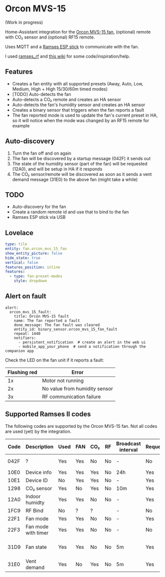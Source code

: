 # Orcon MVS-15

(Work in progress)

Home-Assistant integration for the [Orcon MVS-15 fan](https://orcon.nl/mechanische-ventilatie/),
(optional) remote with CO₂ sensor and (optional) RF15 remote.

Uses MQTT and a [Ramses ESP stick](https://indalo-tech.onlineweb.shop/product/ramses-esp)
to communicate with the fan.

I used [ramses_rf](https://github.com/zxdavb/ramses_rf) and [this wiki](https://github.com/zxdavb/ramses_protocol/wiki) for some code/inspiration/help.

## Features

- Creates a fan entity with all supported presets (Away, Auto, Low, Medium, High + High 15/30/60m timed modes)
- [TODO] Auto-detects the fan
- Auto-detects a CO₂ remote and creates an HA sensor
- Auto-detects the fan's humidity sensor and creates an HA sensor
- Creates a binary sensor that triggers when the fan reports a fault
- The fan reported mode is used to update the fan's current preset in HA, so it will notice when the mode was changed by an RF15 remote for example

## Auto-discovery

1. Turn the fan off and on again
1. The fan will be discovered by a startup message (042F) it sends out
1. The state of the humidity sensor (part of the fan) will be requested (12A0), and will be setup in HA if it responds
1. The CO₂ sensor/remote will be discovered as soon as it sends a vent demand message (31E0) to the above fan (might take a while)

## TODO

- Auto-discovery for the fan
- Create a random remote id and use that to bind to the fan
- Ramses ESP stick via USB

## Lovelace

```yaml
type: tile
entity: fan.orcon_mvs_15_fan
show_entity_picture: false
hide_state: true
vertical: false
features_position: inline
features:
  - type: fan-preset-modes
    style: dropdown
```

## Alert on fault

```
alert:
  orcon_mvs_15_fault:
    title: Orcon MVS-15 fault
    name: The fan reported a fault
    done_message: The fan fault was cleared
    entity_id: binary_sensor.orcon_mvs_15_fan_fault
    repeat: 1440
    notifiers:
      - persistent_notification  # create an alert in the web ui
      - mobile_app_your_phone  # send a notification through the companion app
```

Check the LED on the fan unit if it reports a fault:

| Flashing red | Error                         |
| -------------|-------------------------------|
| 1x           | Motor not running             |
| 2x           | No value from humidity sensor |
| 3x           | RF communication failure      |

## Supported Ramses II codes

The following codes are supported by the Orcon MVS-15 fan. Not all codes are used (yet) by the integration.

| Code | Description         | Used | FAN | CO₂ | RF  | Broadcast interval | Requestable | Notes                 |
| ---- | ------------------- | ---- | --- | --- | --- | ------------------ | ----------- | --------------------- |
| 042F | ?                   | Yes  | Yes | No  | No  | -                  | No          | Send on powerup       |
| 10E0 | Device info         | Yes  | Yes | Yes | No  | 24h                | Yes         |                       |
| 10E1 | Device ID           | No   | Yes | Yes | No  | -                  | Yes         |                       |
| 1298 | CO₂ sensor          | Yes  | No  | Yes | No  | 10m                | Yes         |                       |
| 12A0 | Indoor humidty      | Yes  | Yes | No  | No  | -                  | Yes         |                       |
| 1FC9 | RF Bind             | No   | ?   | ?   |     | -                  | No          |                       |
| 22F1 | Fan mode            | Yes  | Yes | No  | No  | -                  | Yes         |                       |
| 22F3 | Fan mode with timer | Yes  | Yes | No  | No  | -                  | No          |                       |
| 31D9 | Fan state           | Yes  | Yes | No  | No  | 5m                 | Yes         | Fan mode + fault flag |
| 31E0 | Vent demand         | Yes  | No  | Yes | No  | 5m                 | Yes         |                       |
